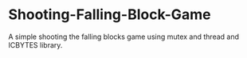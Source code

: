 # Shooting-Falling-Block-Game
A simple shooting the falling blocks game using mutex and thread and ICBYTES library.
